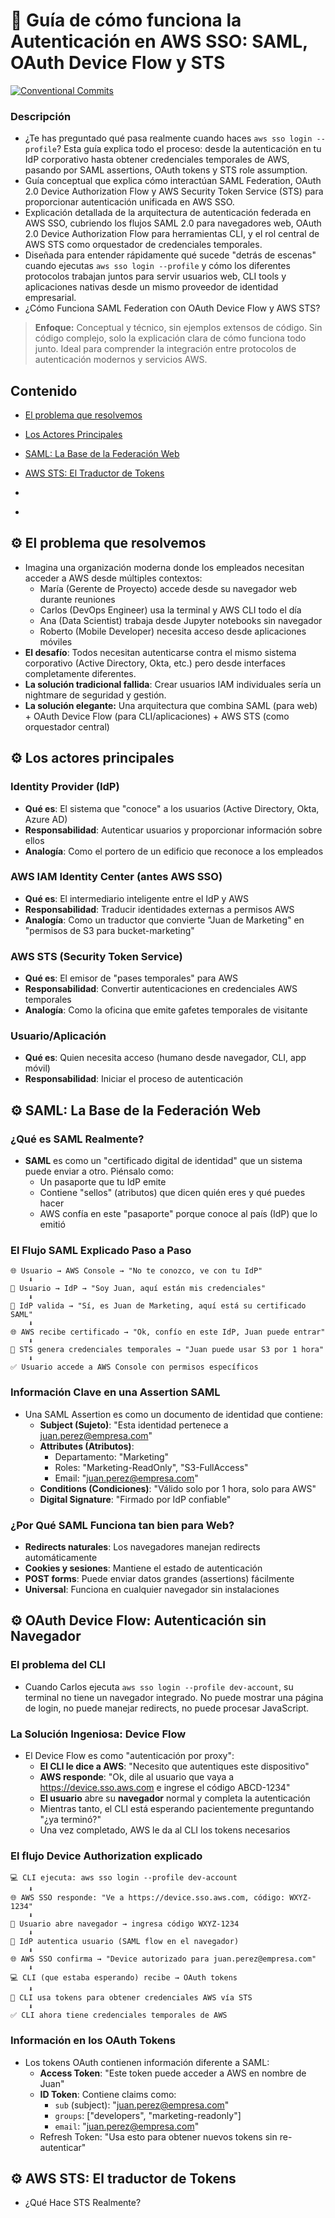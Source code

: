 # 🧪 Guía de cómo funciona la Autenticación en AWS SSO: SAML, OAuth Device Flow y STS

[![Conventional Commits](https://img.shields.io/badge/Conventional%20Commits-1.0.0-%23FE5196?logo=conventionalcommits&logoColor=white)](https://conventionalcommits.org)


### Descripción
- ¿Te has preguntado qué pasa realmente cuando haces `aws sso login --profile`? Esta guía explica todo el proceso: desde la autenticación en tu IdP corporativo hasta obtener credenciales temporales de AWS, pasando por SAML assertions, OAuth tokens y STS role assumption.
- Guía conceptual que explica cómo interactúan SAML Federation, OAuth 2.0 Device Authorization Flow y AWS Security Token Service (STS) para proporcionar autenticación unificada en AWS SSO. 
- Explicación detallada de la arquitectura de autenticación federada en AWS SSO, cubriendo los flujos SAML 2.0 para navegadores web, OAuth 2.0 Device Authorization Flow para herramientas CLI, y el rol central de AWS STS como orquestador de credenciales temporales.
- Diseñada para entender rápidamente qué sucede "detrás de escenas" cuando ejecutas `aws sso login --profile` y cómo los diferentes protocolos trabajan juntos para servir usuarios web, CLI tools y aplicaciones nativas desde un mismo proveedor de identidad empresarial.
- ¿Cómo Funciona SAML Federation con OAuth Device Flow y AWS STS?

> **Enfoque:** Conceptual y técnico, sin ejemplos extensos de código.
> Sin código complejo, solo la explicación clara de cómo funciona todo junto.
> Ideal para comprender la integración entre protocolos de autenticación modernos y servicios AWS.


## Contenido
- [El problema que resolvemos](#intro)
- [Los Actores Principales](#actores)
- [SAML: La Base de la Federación Web](#base)
- [AWS STS: El Traductor de Tokens](#sts)


- [](#integracion)
- [](#lab)

## ⚙️ El problema que resolvemos <a name="intro"></a> 
- Imagina una organización moderna donde los empleados necesitan acceder a AWS desde múltiples contextos:
    - María (Gerente de Proyecto) accede desde su navegador web durante reuniones
    - Carlos (DevOps Engineer) usa la terminal y AWS CLI todo el día
    - Ana (Data Scientist) trabaja desde Jupyter notebooks sin navegador
    - Roberto (Mobile Developer) necesita acceso desde aplicaciones móviles
- **El desafío**: Todos necesitan autenticarse contra el mismo sistema corporativo (Active Directory, Okta, etc.) pero desde interfaces completamente diferentes.
- **La solución tradicional fallida**: Crear usuarios IAM individuales sería un nightmare de seguridad y gestión.
- **La solución elegante:** Una arquitectura que combina SAML (para web) + OAuth Device Flow (para CLI/aplicaciones) + AWS STS (como orquestador central)

## ⚙️ Los actores principales  <a name="actores"></a> 
### Identity Provider (IdP)
- **Qué es**: El sistema que "conoce" a los usuarios (Active Directory, Okta, Azure AD)
- **Responsabilidad**: Autenticar usuarios y proporcionar información sobre ellos
- **Analogía**: Como el portero de un edificio que reconoce a los empleados
### AWS IAM Identity Center (antes AWS SSO)
- **Qué es**: El intermediario inteligente entre el IdP y AWS
- **Responsabilidad**: Traducir identidades externas a permisos AWS
- **Analogía**: Como un traductor que convierte "Juan de Marketing" en "permisos de S3 para bucket-marketing"
### AWS STS (Security Token Service)
- **Qué es**: El emisor de "pases temporales" para AWS
- **Responsabilidad**: Convertir autenticaciones en credenciales AWS temporales
- **Analogía**: Como la oficina que emite gafetes temporales de visitante
### Usuario/Aplicación
- **Qué es**: Quien necesita acceso (humano desde navegador, CLI, app móvil)
- **Responsabilidad**: Iniciar el proceso de autenticación

## ⚙️ SAML: La Base de la Federación Web <a name="base"></a> 
### ¿Qué es SAML Realmente?
- **SAML** es como un "certificado digital de identidad" que un sistema puede enviar a otro. Piénsalo como:
    - Un pasaporte que tu IdP emite
    - Contiene "sellos" (atributos) que dicen quién eres y qué puedes hacer
    - AWS confía en este "pasaporte" porque conoce al país (IdP) que lo emitió
### El Flujo SAML Explicado Paso a Paso
    🌐 Usuario → AWS Console → "No te conozco, ve con tu IdP"
        ⬇
    👤 Usuario → IdP → "Soy Juan, aquí están mis credenciales"
        ⬇
    🏢 IdP valida → "Sí, es Juan de Marketing, aquí está su certificado SAML"
        ⬇
    🌐 AWS recibe certificado → "Ok, confío en este IdP, Juan puede entrar"
        ⬇
    🔐 STS genera credenciales temporales → "Juan puede usar S3 por 1 hora"
        ⬇
    ✅ Usuario accede a AWS Console con permisos específicos
### Información Clave en una Assertion SAML
- Una SAML Assertion es como un documento de identidad que contiene:
    - **Subject (Sujeto)**: "Esta identidad pertenece a juan.perez@empresa.com"
    - **Attributes (Atributos)**:
        - Departamento: "Marketing"
        - Roles: "Marketing-ReadOnly", "S3-FullAccess"
        - Email: "juan.perez@empresa.com"
    - **Conditions (Condiciones)**: "Válido solo por 1 hora, solo para AWS"
    - **Digital Signature**: "Firmado por IdP confiable"
### ¿Por Qué SAML Funciona tan bien para Web?
- **Redirects naturales**: Los navegadores manejan redirects automáticamente
- **Cookies y sesiones**: Mantiene el estado de autenticación
- **POST forms**: Puede enviar datos grandes (assertions) fácilmente
- **Universal**: Funciona en cualquier navegador sin instalaciones

## ⚙️ OAuth Device Flow: Autenticación sin Navegador <a name="base"></a> 
### El problema del CLI
- Cuando Carlos ejecuta `aws sso login --profile dev-account`, su terminal no tiene un navegador integrado. No puede mostrar una página de login, no puede manejar redirects, no puede procesar JavaScript.
### La Solución Ingeniosa: Device Flow
- El Device Flow es como "autenticación por proxy":
    - **El CLI le dice a AWS**: "Necesito que autentiques este dispositivo"
    - **AWS responde**: "Ok, dile al usuario que vaya a https://device.sso.aws.com e ingrese el código ABCD-1234"
    - **El usuario** abre su **navegador** normal y completa la autenticación
    - Mientras tanto, el CLI está esperando pacientemente preguntando "¿ya terminó?"
    - Una vez completado, AWS le da al CLI los tokens necesarios
### El flujo Device Authorization explicado
    💻 CLI ejecuta: aws sso login --profile dev-account
        ⬇
    🌐 AWS SSO responde: "Ve a https://device.sso.aws.com, código: WXYZ-1234"
        ⬇
    👤 Usuario abre navegador → ingresa código WXYZ-1234
        ⬇
    🏢 IdP autentica usuario (SAML flow en el navegador)
        ⬇
    🌐 AWS SSO confirma → "Device autorizado para juan.perez@empresa.com"
        ⬇
    💻 CLI (que estaba esperando) recibe → OAuth tokens
        ⬇
    🔐 CLI usa tokens para obtener credenciales AWS vía STS
        ⬇
    ✅ CLI ahora tiene credenciales temporales de AWS
### Información en los OAuth Tokens
- Los tokens OAuth contienen información diferente a SAML:
    - **Access Token**: "Este token puede acceder a AWS en nombre de Juan"
    - **ID Token**: Contiene claims como:
        - `sub` (subject): "juan.perez@empresa.com"
        - `groups`: ["developers", "marketing-readonly"]
        - `email`: "juan.perez@empresa.com"
    - Refresh Token: "Usa esto para obtener nuevos tokens sin re-autenticar"

## ⚙️ AWS STS: El traductor de Tokens <a name="sts"></a>
- ¿Qué Hace STS Realmente?